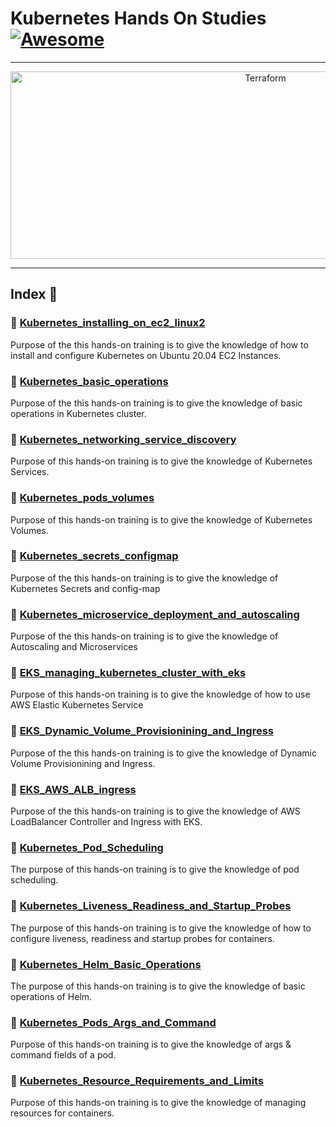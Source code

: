 Kubernetes Hands On Studies  [![Awesome](https://cdn.rawgit.com/sindresorhus/awesome/d7305f38d29fed78fa85652e3a63e154dd8e8829/media/badge.svg)](https://github.com/sindresorhus/awesome)
===============
<hr>

<p align="center">
    <img alt="Terraform" src="https://cdn.worldvectorlogo.com/logos/kubernets.svg" height="300" width="800">
</p>
<hr>

## Index 📜

### 🔖 [Kubernetes_installing_on_ec2_linux2](https://github.com/medipnegiz/Kubernetes_hands_on/tree/main/Kubernetes_installing_on_ec2_linux2)
Purpose of the this hands-on training is to give the knowledge of how to install and configure Kubernetes on Ubuntu 20.04 EC2 Instances.

### 🔖 [Kubernetes_basic_operations](https://github.com/medipnegiz/Kubernetes_hands_on/tree/main/Kubernetes_basic_operations)
Purpose of the this hands-on training is to give the knowledge of basic operations in Kubernetes cluster.

### 🔖 [Kubernetes_networking_service_discovery](https://github.com/medipnegiz/Kubernetes_hands_on/tree/main/Kubernetes_networking_service_discovery)
Purpose of this hands-on training is to give the knowledge of Kubernetes Services.

### 🔖 [Kubernetes_pods_volumes](https://github.com/medipnegiz/Kubernetes_hands_on/tree/main/Kubernetes_pods_volumes)
Purpose of this hands-on training is to give the knowledge of Kubernetes Volumes.

### 🔖 [Kubernetes_secrets_configmap](https://github.com/medipnegiz/Kubernetes_hands_on/tree/main/Kubernetes_secrets_configmap)
Purpose of the this hands-on training is to give the knowledge of Kubernetes Secrets and config-map

### 🔖 [Kubernetes_microservice_deployment_and_autoscaling](https://github.com/medipnegiz/Kubernetes_hands_on/tree/main/Kubernetes_microservice_deployment_and_autoscaling)
Purpose of the this hands-on training is to give the knowledge of Autoscaling and Microservices

### 🔖 [EKS_managing_kubernetes_cluster_with_eks](https://github.com/medipnegiz/Kubernetes_hands_on/tree/main/EKS_managing_kubernetes_cluster_with_eks)
Purpose of this hands-on training is to give the knowledge of how to use AWS Elastic Kubernetes Service

### 🔖 [EKS_Dynamic_Volume_Provisionining_and_Ingress](https://github.com/medipnegiz/Kubernetes_hands_on/tree/main/EKS_Dynamic_Volume_Provisionining_and_Ingress)
Purpose of the this hands-on training is to give the knowledge of Dynamic Volume Provisionining and Ingress.

### 🔖 [EKS_AWS_ALB_ingress](https://github.com/medipnegiz/Kubernetes_hands_on/tree/main/EKS_AWS_ALB_ingress)
Purpose of the this hands-on training is to give the knowledge of AWS LoadBalancer Controller and Ingress with EKS.

### 🔖 [Kubernetes_Pod_Scheduling](https://github.com/medipnegiz/Kubernetes_hands_on/tree/main/Kubernetes_Pod_Scheduling)
The purpose of this hands-on training is to give the knowledge of pod scheduling.

### 🔖 [Kubernetes_Liveness_Readiness_and_Startup_Probes](https://github.com/medipnegiz/Kubernetes_hands_on/tree/main/Kubernetes_Liveness_Readiness_and_Startup_Probes)
The purpose of this hands-on training is to give the knowledge of how to configure liveness, readiness and startup probes for containers.

### 🔖 [Kubernetes_Helm_Basic_Operations](https://github.com/medipnegiz/Kubernetes_hands_on/tree/main/Kubernetes_Helm_Basic_Operations)
The purpose of this hands-on training is to give the knowledge of basic operations of Helm.

### 🔖 [Kubernetes_Pods_Args_and_Command](https://github.com/medipnegiz/Kubernetes_hands_on/tree/main/Kubernetes_Pods_Args_and_Command)
Purpose of this hands-on training is to give the knowledge of args & command fields of a pod.

### 🔖 [Kubernetes_Resource_Requirements_and_Limits](https://github.com/medipnegiz/Kubernetes_hands_on/tree/main/Kubernetes_Resource_Requirements_and_Limits)
Purpose of this hands-on training is to give the knowledge of managing resources for containers.
